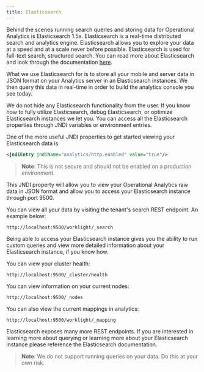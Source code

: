 ```yaml
---
title: Elasticsearch
---
```


Behind the scenes running search queries and storing data for Operational Analytics is Elasticsearch 1.5x. Elasticsearch is a real-time distributed search and analytics engine. Elasticsearch allows you to explore your data at a speed and at a scale never before possible. Elasticsearch is used for full-text search, structured search. You can read more about Elasticsearch and look through the documentation [here](https://www.elastic.co/guide/en/elasticsearch/reference/1.5/index.html).

What we use Elasticsearch for is to store all your mobile and server data in JSON format on your Analytics server in an Elasticsearch instances. We then query this data in real-time in order to build the analytics console you see today.

We do not hide any Elasticsearch functionality from the user. If you know how to fully utilize Elasticsearch, debug Elasticsearch, or optimize Elasticsearch instances we let you. You can access all the Elasticsearch properties through JNDI variables or environment entries.

One of the more useful JNDI properties to get started viewing your Elasticsearch data is:

 ```xml
<jndiEntry jndiName="analytics/http.enabled" value="true"/>
 ```

>**Note**: This is not secure and should not be enabled on a production environment.

 This JNDI property will allow you to view your Operational Analytics raw data in JSON format and allow you to access your Elasticsearch instance through port 9500.

You can view all your data by visiting the tenant's search REST endpoint. An example below:

```
http://localhost:9500/worklight/_search
```

 Being able to access your Elasticsearch instance gives you the ability to run custom queries and view more detailed information about your Elasticsearch instance, if you know how.

 You can view your cluster health:

 ```
http://localhost:9500/_cluster/health
```

You can view information on your current nodes:

```
http://localhost:9500/_nodes
```

You can also view the current mappings in analytics:

```
http://localhost:9500/worklight/_mapping
```

Elasticsearch exposes many more REST endpoints. If you are interested in learning more about querying or learning more about your Elasticsearch instance please reference the Elasticsearch documentation.

 > **Note**: We do not support running queries on your data. Do this at your own risk.
